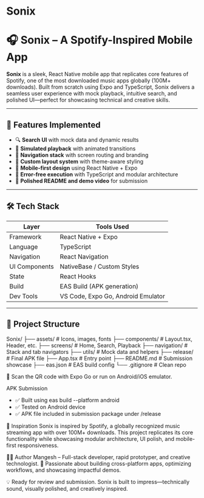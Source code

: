 # Sonix
# 🎧 Sonix – A Spotify-Inspired Mobile App

**Sonix** is a sleek, React Native mobile app that replicates core features of Spotify, one of the most downloaded music apps globally (100M+ downloads). Built from scratch using Expo and TypeScript, Sonix delivers a seamless user experience with mock playback, intuitive search, and polished UI—perfect for showcasing technical and creative skills.

---

## 🚀 Features Implemented

- 🔍 **Search UI** with mock data and dynamic results
- 🎵 **Simulated playback** with animated transitions
- 🧭 **Navigation stack** with screen routing and branding
- 🎨 **Custom layout system** with theme-aware styling
- 📱 **Mobile-first design** using React Native + Expo
- 🧪 **Error-free execution** with TypeScript and modular architecture
- 📄 **Polished README and demo video** for submission

---

## 🛠️ Tech Stack

| Layer         | Tools Used                            |
|--------------|----------------------------------------|
| Framework     | React Native + Expo                   |
| Language      | TypeScript                            |
| Navigation    | React Navigation                      |
| UI Components | NativeBase / Custom Styles            |
| State         | React Hooks                           |
| Build         | EAS Build (APK generation)            |
| Dev Tools     | VS Code, Expo Go, Android Emulator    |

---

## 📁 Project Structure
Sonix/
├── assets/           # Icons, images, fonts
├── components/       # Layout.tsx, Header, etc.
├── screens/          # Home, Search, Playback
├── navigation/       # Stack and tab navigators
├── utils/            # Mock data and helpers
├── release/          # Final APK file
├── App.tsx           # Entry point
├── README.md         # Submission showcase
├── eas.json          # EAS build config
└── .gitignore        # Clean repo

📱 Scan the QR code with Expo Go or run on Android/iOS emulator.


APK Submission
- ✅ Built using eas build --platform android
- ✅ Tested on Android device
- ✅ APK file included in submission package under /release

🧠 Inspiration
Sonix is inspired by Spotify, a globally recognized music streaming app with over 100M+ downloads. This project replicates its core functionality while showcasing modular architecture, UI polish, and mobile-first responsiveness.

👨‍💻 Author
Mangesh – Full-stack developer, rapid prototyper, and creative technologist.
📌 Passionate about building cross-platform apps, optimizing workflows, and showcasing impactful demos.


💡 Ready for review and submission. Sonix is built to impress—technically sound, visually polished, and creatively inspired.


